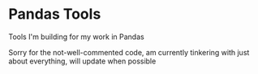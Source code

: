 # Pandas Tools
Tools I'm building for my work in Pandas

Sorry for the not-well-commented code, am currently tinkering with just about everything, will update when possible
